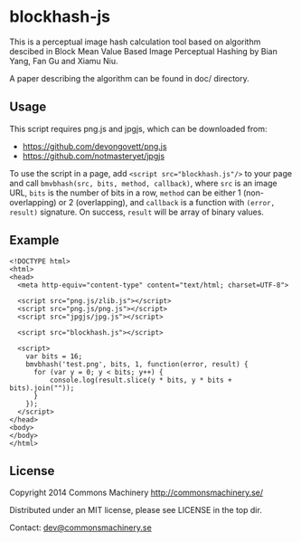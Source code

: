 blockhash-js
============

This is a perceptual image hash calculation tool based on algorithm descibed in
Block Mean Value Based Image Perceptual Hashing by Bian Yang, Fan Gu and Xiamu Niu.

A paper describing the algorithm can be found in doc/ directory.

Usage
-----

This script requires png.js and jpgjs, which can be downloaded from:

* https://github.com/devongovett/png.js
* https://github.com/notmasteryet/jpgjs

To use the script in a page, add `<script src="blockhash.js"/>` to your page and
call `bmvbhash(src, bits, method, callback)`, where `src` is an image URL, `bits`
is the number of bits in a row, `method` can be either 1 (non-overlapping) or 2
(overlapping), and `callback` is a function with `(error, result)` signature.
On success, `result` will be array of binary values.

Example
-------

    <!DOCTYPE html>
    <html>
    <head>
      <meta http-equiv="content-type" content="text/html; charset=UTF-8">

      <script src="png.js/zlib.js"></script>
      <script src="png.js/png.js"></script>
      <script src="jpgjs/jpg.js"></script>

      <script src="blockhash.js"></script>

      <script>
        var bits = 16;
        bmvbhash('test.png', bits, 1, function(error, result) {
          for (var y = 0; y < bits; y++) {
              console.log(result.slice(y * bits, y * bits + bits).join(""));
          }
        });
      </script>
    </head>
    <body>
    </body>
    </html>

License
-------

Copyright 2014 Commons Machinery http://commonsmachinery.se/

Distributed under an MIT license, please see LICENSE in the top dir.

Contact: dev@commonsmachinery.se
